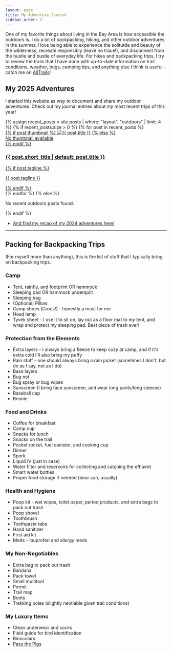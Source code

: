 ```yaml
---
layout: page
title: My Adventure Journal
sidebar_order: 3
---
```

<div class="row">
	<p> One of my favorite things about living in the Bay Area is how accessible the outdoors is. I do a lot of backpacking, hiking, and other outdoor adventures in the summer. I love being able to experience the solitutde and beauty of the wilderness, recreate responsibly (leave no trace!), and disconnect from the hustle and bustle of everyday life. For hikes and backpacking trips, I try to review the trails that I have done with up-to-date information on trail conditions, weather, bugs, camping tips, and anything else I think is useful - catch me on <a href = "https://www.alltrails.com/members/karina-yap-1" target="_blank">AllTrails</a>!</p>
</div>

<!--Recent Posts-->
<h2>My 2025 Adventures</h2>
<p>I started this website as way to document and share my outdoor adventures. Check out my journal entries about my most recent trips of this year!</p>

<!-- Recent Blog Posts Grid -->
<div class="photo-grid">
  {% assign recent_posts = site.posts | where: "layout", "outdoors" | limit: 4 %}
  {% if recent_posts.size > 0 %}
    {% for post in recent_posts %}
      <div class="photo-tile">
        <a href="{{ post.url | relative_url }}">
          {% if post.thumbnail %}
            <img src="{{ post.thumbnail }}" alt="{{ post.title }}">
          {% else %}
            <div class="no-thumbnail">No thumbnail available</div>
          {% endif %}
          <div class="post-content">
            <h3 class="post-title">{{ post.short_title | default: post.title }}</h3>
            {% if post.tagline %}
              <p class="post-tagline">{{ post.tagline }}</p>
            {% endif %}
          </div>
        </a>
      </div>
    {% endfor %}
  {% else %}
    <p>No recent outdoors posts found.</p>
  {% endif %}
</div>

<ul class="actions">
  <li><a href="{% link 2024backpacking.md %}" class="button big">And find my recap of my 2024 adventures here!</a></li>
</ul>

<section>
<hr class="major" />

<h2 id="content">Packing for Backpacking Trips</h2>
<p>(For myself more than anything), this is the list of stuff that I typically bring on backpacking trips.</p>

<div class="row">
	<div class="4u 12u$(medium)">
	<h3>Camp</h3>
		<ul>
            <li>Tent, rainfly, and footprint OR hammock</li>
            <li>Sleeping pad OR hammock underquilt</li>
            <li>Sleeping bag</li>
            <li>(Optional) Pillow</li>
            <li>Camp shoes (Crocs!) - honestly a must for me</li>
            <li>Head lamp</li>
            <li>Tyvek sheet - I use it to sit on, lay out as a floor mat to my tent, and wrap and protect my sleeping pad. Best piece of trash ever!</li>
        </ul>
	</div>
	<div class="4u 12u$(medium)">
	<h3>Protection from the Elements</h3>
		<ul>
            <li>Extra layers - I always bring a fleece to keep cozy at camp, and if it's extra cold I'll also bring my puffy</li>
            <li>Rain stuff - one should always bring a rain jacket (sometimes I don't, but do as I say, not as I do)</li>
            <li>Base layers</li>
            <li>Bug net</li>
            <li>Bug spray or bug wipes</li>
            <li>Sunscreen (I bring face sunscreen, and wear long pants/long sleeves)</li>
            <li>Baseball cap</li>
            <li>Beanie</li>
         </ul>
	</div>
	<div class="4u 12u$(medium)">
	<h3>Food and Drinks</h3>
		<ul>
            <li>Coffee for breakfast</li>
            <li>Camp cup</li>
            <li>Snacks for lunch</li>
            <li>Snacks on the trail</li>
            <li>Pocket rocket, fuel canister, and cooking cup</li>
            <li>Dinner</li>
            <li>Spork</li>
            <li>Liquid IV (just in case)</li>
            <li>Water filter and reservoirs for collecting and catching the effluent</li>
            <li>Smart water bottles</li>
            <li>Proper food storage if needed (bear can, usually)</li>
        </ul>
	</div>
</div>
<div class="row">
	<div class="4u 12u$(medium)">
	<h3>Health and Hygiene</h3>
		<ul>
            <li>Poop kit - wet wipes, toilet paper, period products, and extra bags to pack out trash</li>
            <li>Poop shovel</li>
            <li>Toothbrush</li>
            <li>Toothpaste tabs</li>
            <li>Hand sanitizer</li>
            <li>First aid kit</li>
            <li>Meds - ibuprofen and allergy meds</li>
        </ul>
	</div>
	<div class="4u 12u$(medium)">
	<h3>My Non-Negotiables</h3>
		<ul>
            <li>Extra bag to pack out trash</li>
            <li>Bandana</li>
            <li>Pack towel</li>
            <li>Small multitool</li>
            <li>Permit</li>
            <li>Trail map</li>
            <li>Boots</li>
            <li>Trekking poles (slightly neotiable given trail conditions)</li>
         </ul>
	</div>
	<div class="4u$ 12u$(medium)">
	<h3>My Luxury Items</h3>
		<ul>
            <li>Clean underwear and socks</li>
            <li>Field guide for bird identification</li>
            <li>Binoculars</li>
            <li><a href="https://gamesofberkeley.com/products/pass-the-pigs" target="_blank">Pass the Pigs</a></li>
        </ul>
	</div>
</div>
</section>


<!--JavaScript for Photo Carousel-->

<script>
function moveBlogCarousel(direction, button) {
  const carousel = button.closest('.photo-strip-carousel');
  const track = carousel.querySelector('.carousel-strip-track');
  const items = carousel.querySelectorAll('.carousel-strip-item');
  const visibleCount = Math.floor(carousel.offsetWidth / items[0].offsetWidth);

  let index = parseInt(carousel.dataset.currentIndex || '0');
  const total = items.length;

  // Loop around
  index = (index + direction + total) % total;

  const itemWidth = items[0].offsetWidth + parseFloat(getComputedStyle(track).gap) || 0;
  track.style.transform = `translateX(-${index * itemWidth}px)`;

  carousel.dataset.currentIndex = index;
}
</script>

